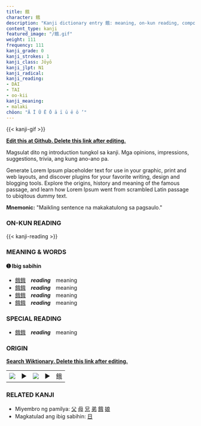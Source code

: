 ```yaml
---
title: 餓
character: 餓
description: "Kanji dictionary entry 餓: meaning, on-kun reading, compounds, origin, related kanji"
content_type: kanji
featured_image: "/餓.gif"
weight: 111
frequency: 111
kanji_grade: 0
kanji_strokes: 1
kanji_class: Jōyō
kanji_jlpt: N1
kanji_radical: 
kanji_reading: 
- DAI
- TAI
- oo-kii
kanji_meaning:
- malaki
chōon: "Ā Ī Ū Ē Ō ā ī ū ē ō ’"
---
```

[//]: # (Don't edit the line below. Kanji animated GIF code is automatically generated.)
{{< kanji-gif >}}

[//]: # (Edit below this line.)

**[Edit this at Github. Delete this link after editing.](https://github.com/tim0g/tim/tree/main/content/kanji/餓/index.md)**

Magsulat dito ng introduction tungkol sa kanji. Mga opinions, impressions, suggestions, trivia, ang kung ano-ano pa.

Generate Lorem Ipsum placeholder text for use in your graphic, print and web layouts, and discover plugins for your favorite writing, design and blogging tools. Explore the origins, history and meaning of the famous passage, and learn how Lorem Ipsum went from scrambled Latin passage to ubiqitous dummy text.
 
**Mnemonic:** "Maikling sentence na makakatulong sa pagsaulo."

### ON-KUN READING

[//]: # (Don't edit the line below. ON-KUN READING code is automatically generated.)
{{< kanji-reading >}}

### MEANING & WORDS

#### ➊ **Ibig sabihin**
  - [餓](../餓)[餓](../餓)　***reading***　meaning
  - [餓](../餓)[餓](../餓)　***reading***　meaning
  - [餓](../餓)[餓](../餓)　***reading***　meaning
  - [餓](../餓)[餓](../餓)　***reading***　meaning

### SPECIAL READING
  - [餓](../餓)[餓](../餓)　***reading***　meaning

### ORIGIN

**[Search Wiktionary. Delete this link after editing.](https://wiktionary.org/wiki/餓)**
<table class="kanji-table"><tr><td>
<img src="60px-餓-bronze.svg.png">
</td><td>▶</td><td>
<img src="60px-餓-oracle.svg.png">
</td><td>▶</td>
<td class="kanji-origin">餓</td>
</tr></table>

### RELATED KANJI
- Miyembro ng pamilya: [父](../父) [母](../母) [兄](../兄) [弟](../弟) [餓](../餓) [娘](../娘)
- Magkatulad ang ibig sabihin: [日](../日)
